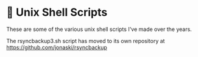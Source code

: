 :floppy_disk: Unix Shell Scripts
================================

These are some of the various unix shell scripts I've made over the years.

The rsyncbackup3.sh script has moved to its own repository at https://github.com/jonaski/rsyncbackup
